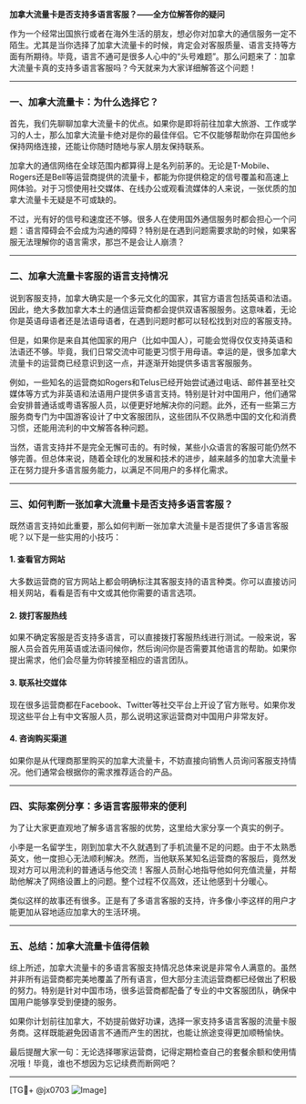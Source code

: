 **加拿大流量卡是否支持多语言客服？——全方位解答你的疑问**

作为一个经常出国旅行或者在海外生活的朋友，想必你对加拿大的通信服务一定不陌生。尤其是当你选择了加拿大流量卡的时候，肯定会对客服质量、语言支持等方面有所期待。毕竟，语言不通可是很多人心中的“头号难题”。那么问题来了：加拿大流量卡真的支持多语言客服吗？今天就来为大家详细解答这个问题！

---

### **一、加拿大流量卡：为什么选择它？**
首先，我们先聊聊加拿大流量卡的优点。如果你是即将前往加拿大旅游、工作或学习的人士，那么加拿大流量卡绝对是你的最佳伴侣。它不仅能够帮助你在异国他乡保持网络连接，还能让你随时随地与家人朋友保持联系。

加拿大的通信网络在全球范围内都算得上是名列前茅的。无论是T-Mobile、Rogers还是Bell等运营商提供的流量卡，都能为你提供稳定的信号覆盖和高速上网体验。对于习惯使用社交媒体、在线办公或观看流媒体的人来说，一张优质的加拿大流量卡无疑是不可或缺的。

不过，光有好的信号和速度还不够。很多人在使用国外通信服务时都会担心一个问题：语言障碍会不会成为沟通的障碍？特别是在遇到问题需要求助的时候，如果客服无法理解你的语言需求，那岂不是会让人崩溃？

---

### **二、加拿大流量卡客服的语言支持情况**
说到客服支持，加拿大确实是一个多元文化的国家，其官方语言包括英语和法语。因此，绝大多数加拿大本土的通信运营商都会提供双语客服服务。这意味着，无论你是英语母语者还是法语母语者，在遇到问题时都可以轻松找到对应的客服支持。

但是，如果你是来自其他国家的用户（比如中国人），可能会觉得仅仅支持英语和法语还不够。毕竟，我们日常交流中可能更习惯于用母语。幸运的是，很多加拿大流量卡的运营商已经意识到这一点，并逐渐开始提供多语言客服服务。

例如，一些知名的运营商如Rogers和Telus已经开始尝试通过电话、邮件甚至社交媒体等方式为非英语和法语用户提供多语言支持。特别是针对中国用户，他们通常会安排普通话或粤语客服人员，以便更好地解决你的问题。此外，还有一些第三方服务商专门为中国游客设计了中文客服团队，这些团队不仅熟悉中国的文化和消费习惯，还能用流利的中文解答各种问题。

当然，语言支持并不是完全无懈可击的。有时候，某些小众语言的客服可能仍然不够完善。但总体来说，随着全球化的发展和技术的进步，越来越多的加拿大流量卡正在努力提升多语言服务能力，以满足不同用户的多样化需求。

---

### **三、如何判断一张加拿大流量卡是否支持多语言客服？**
既然语言支持如此重要，那么如何判断一张加拿大流量卡是否提供了多语言客服呢？以下是一些实用的小技巧：

#### 1. **查看官方网站**
大多数运营商的官方网站上都会明确标注其客服支持的语言种类。你可以直接访问相关网站，看看是否有中文或其他你需要的语言选项。

#### 2. **拨打客服热线**
如果不确定客服是否支持多语言，可以直接拨打客服热线进行测试。一般来说，客服人员会首先用英语或法语问候你，然后询问你是否需要其他语言的帮助。如果你提出需求，他们会尽量为你转接至相应的语言团队。

#### 3. **联系社交媒体**
现在很多运营商都在Facebook、Twitter等社交平台上开设了官方账号。如果你发现这些平台上有中文客服人员，那么说明这家运营商对中国用户非常友好。

#### 4. **咨询购买渠道**
如果你是从代理商那里购买的加拿大流量卡，不妨直接向销售人员询问客服支持情况。他们通常会根据你的需求推荐适合的产品。

---

### **四、实际案例分享：多语言客服带来的便利**
为了让大家更直观地了解多语言客服的优势，这里给大家分享一个真实的例子。

小李是一名留学生，刚到加拿大不久就遇到了手机流量不足的问题。由于不太熟悉英文，他一度担心无法顺利解决。然而，当他联系某知名运营商的客服后，竟然发现对方可以用流利的普通话与他交流！客服人员耐心地指导他如何充值流量，并帮助他解决了网络设置上的问题。整个过程不仅高效，还让他感到十分暖心。

类似这样的故事还有很多。正是有了多语言客服的支持，许多像小李这样的用户才能更加从容地适应加拿大的生活环境。

---

### **五、总结：加拿大流量卡值得信赖**
综上所述，加拿大流量卡的多语言客服支持情况总体来说是非常令人满意的。虽然并非所有运营商都完美地覆盖了所有语言，但大部分主流运营商都已经做出了积极的努力。特别是针对中国市场，很多运营商都配备了专业的中文客服团队，确保中国用户能够享受到便捷的服务。

如果你计划前往加拿大，不妨提前做好功课，选择一家支持多语言客服的流量卡服务商。这样既能避免因语言不通而产生的困扰，也能让旅途变得更加顺畅愉快。

最后提醒大家一句：无论选择哪家运营商，记得定期检查自己的套餐余额和使用情况哦！毕竟，谁也不想因为忘记续费而断网吧？

---

[TG💪+ @jx0703 ![Image](https://github.com/user-attachments/assets/dbca1d08-cadb-493c-b0ec-ad6f7a83f270)]
